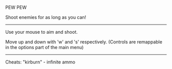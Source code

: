 PEW PEW

Shoot enemies for as long as you can!

------------------------------------

Use your mouse to aim and shoot.

Move up and down with 'w' and 's' respectively. 
(Controls are remappable in the options part of the main menu)

-------------------------------------

Cheats:
	"kirburn" - infinite ammo